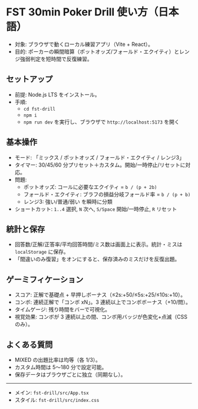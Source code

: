 # FST 30min Poker Drill 使い方（日本語）

- 対象: ブラウザで動くローカル練習アプリ（Vite + React）。
- 目的: ポーカーの瞬間暗算（ポットオッズ/フォールド・エクイティ）とレンジ強弱判定を短時間で反復練習。

## セットアップ
- 前提: Node.js LTS をインストール。
- 手順:
  - `cd fst-drill`
  - `npm i`
  - `npm run dev` を実行し、ブラウザで `http://localhost:5173` を開く

## 基本操作
- モード: 「ミックス / ポットオッズ / フォールド・エクイティ / レンジ3」
- タイマー: 30/45/60 分プリセット＋カスタム。開始/一時停止/リセットに対応。
- 問題:
  - ポットオッズ: コールに必要なエクイティ = `b / (p + 2b)`
  - フォールド・エクイティ: ブラフの損益分岐フォールド率 = `b / (p + b)`
  - レンジ3: 強い/普通/弱い を瞬時に分類
- ショートカット: `1..4` 選択, `N` 次へ, `S/Space` 開始/一時停止, `R` リセット

## 統計と保存
- 回答数/正解/正答率/平均回答時間/ミス数は画面上に表示。統計・ミスは `localStorage` に保存。
- 「間違いのみ復習」をオンにすると、保存済みのミスだけを反復出題。

## ゲーミフィケーション
- スコア: 正解で基礎点 + 早押しボーナス（≤2s:+50/≤5s:+25/≤10s:+10）。
- コンボ: 連続正解で「コンボ xN」。3 連続以上でコンボボーナス（+10/問）。
- タイムゲージ: 残り時間をバーで可視化。
- 視覚効果: コンボが 3 連続以上の間、コンボ用バッジが色変化+点滅（CSSのみ）。

## よくある質問
- MIXED の出題比率は均等（各 1/3）。
- カスタム時間は 5〜180 分で設定可能。
- 保存データはブラウザごとに独立（同期なし）。

---
- メイン: `fst-drill/src/App.tsx`
- スタイル: `fst-drill/src/index.css`
